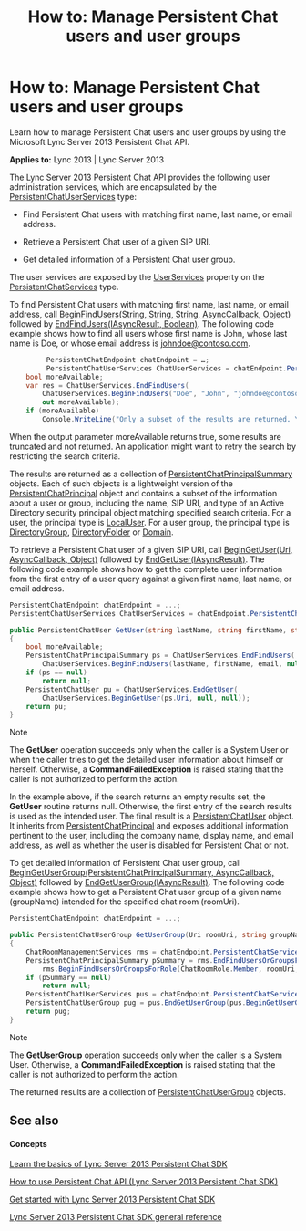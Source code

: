 ﻿---
title: 'How to: Manage Persistent Chat users and user groups'
TOCTitle: 'How to: Manage Persistent Chat users and user groups'
ms:assetid: 163a5e5b-010e-481d-a818-a2d3378d3f9d
ms:mtpsurl: https://msdn.microsoft.com/en-us/library/Dn465904(v=office.15)
ms:contentKeyID: 57101398
ms.date: 07/24/2014
mtps_version: v=office.15
dev_langs:
- csharp
---

# How to: Manage Persistent Chat users and user groups

Learn how to manage Persistent Chat users and user groups by using the Microsoft Lync Server 2013 Persistent Chat API.


**Applies to:** Lync 2013 | Lync Server 2013

The Lync Server 2013 Persistent Chat API provides the following user administration services, which are encapsulated by the [PersistentChatUserServices](https://msdn.microsoft.com/en-us/library/jj265986\(v=office.15\)) type:

  - Find Persistent Chat users with matching first name, last name, or email address.

  - Retrieve a Persistent Chat user of a given SIP URI.

  - Get detailed information of a Persistent Chat user group.

The user services are exposed by the [UserServices](https://msdn.microsoft.com/en-us/library/jj266379\(v=office.15\)) property on the [PersistentChatServices](https://msdn.microsoft.com/en-us/library/jj266890\(v=office.15\)) type.

To find Persistent Chat users with matching first name, last name, or email address, call [BeginFindUsers(String, String, String, AsyncCallback, Object)](https://msdn.microsoft.com/en-us/library/jj265879\(v=office.15\)) followed by [EndFindUsers(IAsyncResult, Boolean)](https://msdn.microsoft.com/en-us/library/jj267276\(v=office.15\)). The following code example shows how to find all users whose first name is John, whose last name is Doe, or whose email address is johndoe@contoso.com.

```csharp
         PersistentChatEndpoint chatEndpoint = …;
         PersistentChatUserServices ChatUserServices = chatEndpoint.PersistentChatServices.UserServices;
    bool moreAvailable;
    var res = ChatUserServices.EndFindUsers(
        ChatUserServices.BeginFindUsers("Doe", "John", "johndoe@contoso.com", null, null),
        out moreAvailable);
    if (moreAvailable)
        Console.WriteLine("Only a subset of the results are returned. You may need to retry with more restricted search criteria");
```

When the output parameter moreAvailable returns true, some results are truncated and not returned. An application might want to retry the search by restricting the search criteria.

The results are returned as a collection of [PersistentChatPrincipalSummary](https://msdn.microsoft.com/en-us/library/jj267859\(v=office.15\)) objects. Each of such objects is a lightweight version of the [PersistentChatPrincipal](https://msdn.microsoft.com/en-us/library/jj266388\(v=office.15\)) object and contains a subset of the information about a user or group, including the name, SIP URI, and type of an Active Directory security principal object matching specified search criteria. For a user, the principal type is [LocalUser](https://msdn.microsoft.com/en-us/library/jj267557\(v=office.15\)). For a user group, the principal type is [DirectoryGroup](https://msdn.microsoft.com/en-us/library/jj267557\(v=office.15\)), [DirectoryFolder](https://msdn.microsoft.com/en-us/library/jj267557\(v=office.15\)) or [Domain](https://msdn.microsoft.com/en-us/library/jj267557\(v=office.15\)).

To retrieve a Persistent Chat user of a given SIP URI, call [BeginGetUser(Uri, AsyncCallback, Object)](https://msdn.microsoft.com/en-us/library/jj267227\(v=office.15\)) followed by [EndGetUser(IAsyncResult)](https://msdn.microsoft.com/en-us/library/jj266902\(v=office.15\)). The following code example shows how to get the complete user information from the first entry of a user query against a given first name, last name, or email address.

```csharp
PersistentChatEndpoint chatEndpoint = ...;
PersistentChatUserServices ChatUserServices = chatEndpoint.PersistentChatServices.UserServices;

public PersistentChatUser GetUser(string lastName, string firstName, string email)
{
    bool moreAvailable;
    PersistentChatPrincipalSummary ps = ChatUserServices.EndFindUsers(
        ChatUserServices.BeginFindUsers(lastName, firstName, email, null, null), out moreAvailable).FirstOrDefault();
    if (ps == null)
        return null;
    PersistentChatUser pu = ChatUserServices.EndGetUser(
        ChatUserServices.BeginGetUser(ps.Uri, null, null));
    return pu;
}
```


> [!NOTE]
> <P>The <STRONG>GetUser</STRONG> operation succeeds only when the caller is a System User or when the caller tries to get the detailed user information about himself or herself. Otherwise, a <STRONG>CommandFailedException</STRONG> is raised stating that the caller is not authorized to perform the action.</P>



In the example above, if the search returns an empty results set, the **GetUser** routine returns null. Otherwise, the first entry of the search results is used as the intended user. The final result is a [PersistentChatUser](https://msdn.microsoft.com/en-us/library/jj267549\(v=office.15\)) object. It inherits from [PersistentChatPrincipal](https://msdn.microsoft.com/en-us/library/jj266388\(v=office.15\)) and exposes additional information pertinent to the user, including the company name, display name, and email address, as well as whether the user is disabled for Persistent Chat or not.

To get detailed information of Persistent Chat user group, call [BeginGetUserGroup(PersistentChatPrincipalSummary, AsyncCallback, Object)](https://msdn.microsoft.com/en-us/library/jj267230\(v=office.15\)) followed by [EndGetUserGroup(IAsyncResult)](https://msdn.microsoft.com/en-us/library/jj267610\(v=office.15\)). The following code example shows how to get a Persistent Chat user group of a given name (groupName) intended for the specified chat room (roomUri).

```csharp
PersistentChatEndpoint chatEndpoint = ...;

public PersistentChatUserGroup GetUserGroup(Uri roomUri, string groupName)
{
    ChatRoomManagementServices rms = chatEndpoint.PersistentChatServices.ChatRoomManagementServices;
    PersistentChatPrincipalSummary pSummary = rms.EndFindUsersOrGroupsForRole(
        rms.BeginFindUsersOrGroupsForRole(ChatRoomRole.Member, roomUri, groupName, null, null)).FirstOrDefault();
    if (pSummary == null)
        return null;
    PersistentChatUserServices pus = chatEndpoint.PersistentChatServices.UserServices;
    PersistentChatUserGroup pug = pus.EndGetUserGroup(pus.BeginGetUserGroup(pSummary, null, null));
    return pug;
}
```


> [!NOTE]
> <P>The <STRONG>GetUserGroup</STRONG> operation succeeds only when the caller is a System User. Otherwise, a <STRONG>CommandFailedException</STRONG> is raised stating that the caller is not authorized to perform the action.</P>



The returned results are a collection of [PersistentChatUserGroup](https://msdn.microsoft.com/en-us/library/jj266882\(v=office.15\)) objects.

## See also

#### Concepts

[Learn the basics of Lync Server 2013 Persistent Chat SDK](learn-the-basics-of-lync-server-2013-persistent-chat-sdk.md)

[How to use Persistent Chat API (Lync Server 2013 Persistent Chat SDK)](how-to-use-persistent-chat-api-lync-server-2013-persistent-chat-sdk.md)

[Get started with Lync Server 2013 Persistent Chat SDK](get-started-with-lync-server-2013-persistent-chat-sdk.md)

[Lync Server 2013 Persistent Chat SDK general reference](lync-server-2013-persistent-chat-sdk-general-reference.md)

